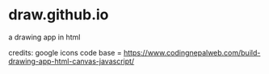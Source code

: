 # draw.github.io
a drawing app in html


credits:
google icons
code base = https://www.codingnepalweb.com/build-drawing-app-html-canvas-javascript/

